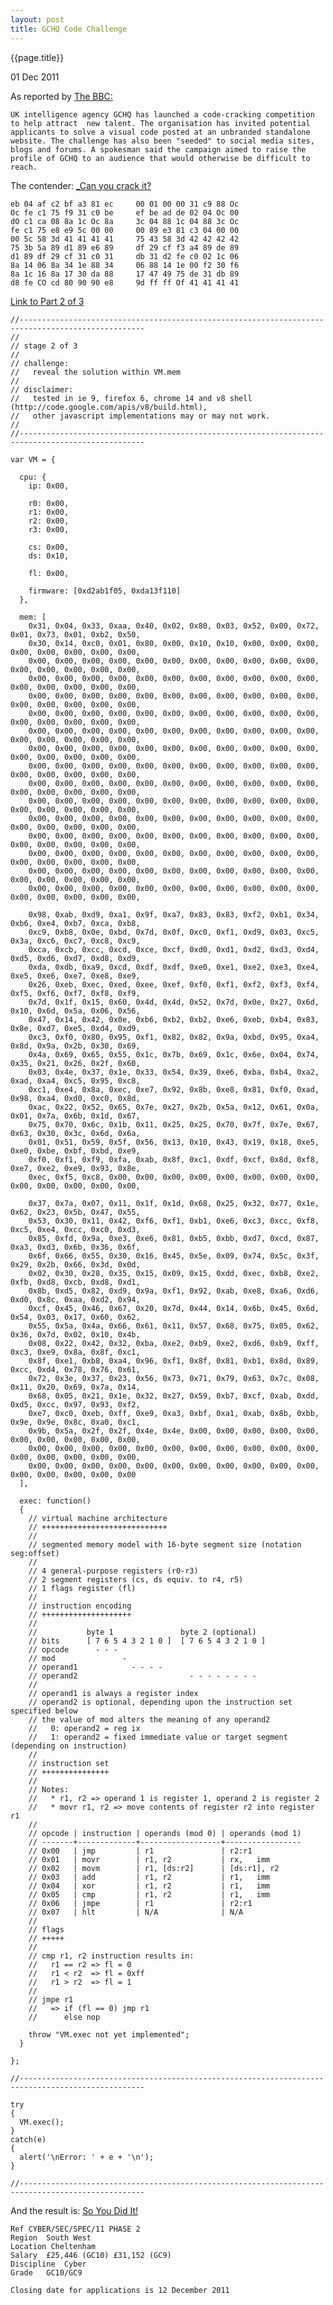 ```yaml
---
layout: post
title: GCHQ Code Challenge
---
```


{{page.title}}

<p class="meta">01 Dec 2011</p>

As reported by [The BBC:](http://www.bbc.co.uk/news/technology-15968878)

    UK intelligence agency GCHQ has launched a code-cracking competition to help attract  new talent. The organisation has invited potential applicants to solve a visual code posted at an unbranded standalone website. The challenge has also been "seeded" to social media sites, blogs and forums. A spokesman said the campaign aimed to raise the profile of GCHQ to an audience that would otherwise be difficult to reach.


The contender: [_Can you crack it?](http://canyoucrackit.co.uk/)

    eb 04 af c2 bf a3 81 ec     00 01 00 00 31 c9 88 Oc 
    Oc fe c1 75 f9 31 c0 be     ef be ad de 02 04 Oc 00 
    dO c1 ca 08 8a 1c Oc 8a     3c 04 88 1c 04 88 3c Oc 
    fe c1 75 e8 e9 5c 00 00     00 89 e3 81 c3 04 00 00 
    00 5c 58 3d 41 41 41 41     75 43 58 3d 42 42 42 42 
    75 3b 5a 89 d1 89 e6 89     df 29 cf f3 a4 89 de 89 
    d1 89 df 29 cf 31 c0 31     db 31 d2 fe c0 02 1c 06 
    8a 14 06 8a 34 1e 88 34     06 88 14 1e 00 f2 30 f6 
    8a 1c 16 8a 17 30 da 88     17 47 49 75 de 31 db 89 
    d8 fe CO cd 80 90 90 e8     9d ff ff Of 41 41 41 41

[Link to Part 2 of 3](http://www.canyoucrackit.co.uk/15b436de1f9107f3778aad525e5d0b20.js)

    //--------------------------------------------------------------------------------------------------
    //
    // stage 2 of 3
    //
    // challenge:
    //   reveal the solution within VM.mem
    //
    // disclaimer:
    //   tested in ie 9, firefox 6, chrome 14 and v8 shell (http://code.google.com/apis/v8/build.html),
    //   other javascript implementations may or may not work.
    //
    //--------------------------------------------------------------------------------------------------
    
    var VM = {
      
      cpu: {
        ip: 0x00,
        
        r0: 0x00,
        r1: 0x00,
        r2: 0x00,
        r3: 0x00,
        
        cs: 0x00,
        ds: 0x10,
        
        fl: 0x00,
        
        firmware: [0xd2ab1f05, 0xda13f110]
      },
      
      mem: [
        0x31, 0x04, 0x33, 0xaa, 0x40, 0x02, 0x80, 0x03, 0x52, 0x00, 0x72, 0x01, 0x73, 0x01, 0xb2, 0x50,
        0x30, 0x14, 0xc0, 0x01, 0x80, 0x00, 0x10, 0x10, 0x00, 0x00, 0x00, 0x00, 0x00, 0x00, 0x00, 0x00,
        0x00, 0x00, 0x00, 0x00, 0x00, 0x00, 0x00, 0x00, 0x00, 0x00, 0x00, 0x00, 0x00, 0x00, 0x00, 0x00,
        0x00, 0x00, 0x00, 0x00, 0x00, 0x00, 0x00, 0x00, 0x00, 0x00, 0x00, 0x00, 0x00, 0x00, 0x00, 0x00,
        0x00, 0x00, 0x00, 0x00, 0x00, 0x00, 0x00, 0x00, 0x00, 0x00, 0x00, 0x00, 0x00, 0x00, 0x00, 0x00,
        0x00, 0x00, 0x00, 0x00, 0x00, 0x00, 0x00, 0x00, 0x00, 0x00, 0x00, 0x00, 0x00, 0x00, 0x00, 0x00,
        0x00, 0x00, 0x00, 0x00, 0x00, 0x00, 0x00, 0x00, 0x00, 0x00, 0x00, 0x00, 0x00, 0x00, 0x00, 0x00,
        0x00, 0x00, 0x00, 0x00, 0x00, 0x00, 0x00, 0x00, 0x00, 0x00, 0x00, 0x00, 0x00, 0x00, 0x00, 0x00,
        0x00, 0x00, 0x00, 0x00, 0x00, 0x00, 0x00, 0x00, 0x00, 0x00, 0x00, 0x00, 0x00, 0x00, 0x00, 0x00,
        0x00, 0x00, 0x00, 0x00, 0x00, 0x00, 0x00, 0x00, 0x00, 0x00, 0x00, 0x00, 0x00, 0x00, 0x00, 0x00,
        0x00, 0x00, 0x00, 0x00, 0x00, 0x00, 0x00, 0x00, 0x00, 0x00, 0x00, 0x00, 0x00, 0x00, 0x00, 0x00,
        0x00, 0x00, 0x00, 0x00, 0x00, 0x00, 0x00, 0x00, 0x00, 0x00, 0x00, 0x00, 0x00, 0x00, 0x00, 0x00,
        0x00, 0x00, 0x00, 0x00, 0x00, 0x00, 0x00, 0x00, 0x00, 0x00, 0x00, 0x00, 0x00, 0x00, 0x00, 0x00,
        0x00, 0x00, 0x00, 0x00, 0x00, 0x00, 0x00, 0x00, 0x00, 0x00, 0x00, 0x00, 0x00, 0x00, 0x00, 0x00,
        0x00, 0x00, 0x00, 0x00, 0x00, 0x00, 0x00, 0x00, 0x00, 0x00, 0x00, 0x00, 0x00, 0x00, 0x00, 0x00,
        0x00, 0x00, 0x00, 0x00, 0x00, 0x00, 0x00, 0x00, 0x00, 0x00, 0x00, 0x00, 0x00, 0x00, 0x00, 0x00,
        
        0x98, 0xab, 0xd9, 0xa1, 0x9f, 0xa7, 0x83, 0x83, 0xf2, 0xb1, 0x34, 0xb6, 0xe4, 0xb7, 0xca, 0xb8,
        0xc9, 0xb8, 0x0e, 0xbd, 0x7d, 0x0f, 0xc0, 0xf1, 0xd9, 0x03, 0xc5, 0x3a, 0xc6, 0xc7, 0xc8, 0xc9,
        0xca, 0xcb, 0xcc, 0xcd, 0xce, 0xcf, 0xd0, 0xd1, 0xd2, 0xd3, 0xd4, 0xd5, 0xd6, 0xd7, 0xd8, 0xd9,
        0xda, 0xdb, 0xa9, 0xcd, 0xdf, 0xdf, 0xe0, 0xe1, 0xe2, 0xe3, 0xe4, 0xe5, 0xe6, 0xe7, 0xe8, 0xe9,
        0x26, 0xeb, 0xec, 0xed, 0xee, 0xef, 0xf0, 0xf1, 0xf2, 0xf3, 0xf4, 0xf5, 0xf6, 0xf7, 0xf8, 0xf9,
        0x7d, 0x1f, 0x15, 0x60, 0x4d, 0x4d, 0x52, 0x7d, 0x0e, 0x27, 0x6d, 0x10, 0x6d, 0x5a, 0x06, 0x56,
        0x47, 0x14, 0x42, 0x0e, 0xb6, 0xb2, 0xb2, 0xe6, 0xeb, 0xb4, 0x83, 0x8e, 0xd7, 0xe5, 0xd4, 0xd9,
        0xc3, 0xf0, 0x80, 0x95, 0xf1, 0x82, 0x82, 0x9a, 0xbd, 0x95, 0xa4, 0x8d, 0x9a, 0x2b, 0x30, 0x69,
        0x4a, 0x69, 0x65, 0x55, 0x1c, 0x7b, 0x69, 0x1c, 0x6e, 0x04, 0x74, 0x35, 0x21, 0x26, 0x2f, 0x60,
        0x03, 0x4e, 0x37, 0x1e, 0x33, 0x54, 0x39, 0xe6, 0xba, 0xb4, 0xa2, 0xad, 0xa4, 0xc5, 0x95, 0xc8,
        0xc1, 0xe4, 0x8a, 0xec, 0xe7, 0x92, 0x8b, 0xe8, 0x81, 0xf0, 0xad, 0x98, 0xa4, 0xd0, 0xc0, 0x8d,
        0xac, 0x22, 0x52, 0x65, 0x7e, 0x27, 0x2b, 0x5a, 0x12, 0x61, 0x0a, 0x01, 0x7a, 0x6b, 0x1d, 0x67,
        0x75, 0x70, 0x6c, 0x1b, 0x11, 0x25, 0x25, 0x70, 0x7f, 0x7e, 0x67, 0x63, 0x30, 0x3c, 0x6d, 0x6a,
        0x01, 0x51, 0x59, 0x5f, 0x56, 0x13, 0x10, 0x43, 0x19, 0x18, 0xe5, 0xe0, 0xbe, 0xbf, 0xbd, 0xe9,
        0xf0, 0xf1, 0xf9, 0xfa, 0xab, 0x8f, 0xc1, 0xdf, 0xcf, 0x8d, 0xf8, 0xe7, 0xe2, 0xe9, 0x93, 0x8e,
        0xec, 0xf5, 0xc8, 0x00, 0x00, 0x00, 0x00, 0x00, 0x00, 0x00, 0x00, 0x00, 0x00, 0x00, 0x00, 0x00,
        
        0x37, 0x7a, 0x07, 0x11, 0x1f, 0x1d, 0x68, 0x25, 0x32, 0x77, 0x1e, 0x62, 0x23, 0x5b, 0x47, 0x55,
        0x53, 0x30, 0x11, 0x42, 0xf6, 0xf1, 0xb1, 0xe6, 0xc3, 0xcc, 0xf8, 0xc5, 0xe4, 0xcc, 0xc0, 0xd3,
        0x85, 0xfd, 0x9a, 0xe3, 0xe6, 0x81, 0xb5, 0xbb, 0xd7, 0xcd, 0x87, 0xa3, 0xd3, 0x6b, 0x36, 0x6f,
        0x6f, 0x66, 0x55, 0x30, 0x16, 0x45, 0x5e, 0x09, 0x74, 0x5c, 0x3f, 0x29, 0x2b, 0x66, 0x3d, 0x0d,
        0x02, 0x30, 0x28, 0x35, 0x15, 0x09, 0x15, 0xdd, 0xec, 0xb8, 0xe2, 0xfb, 0xd8, 0xcb, 0xd8, 0xd1,
        0x8b, 0xd5, 0x82, 0xd9, 0x9a, 0xf1, 0x92, 0xab, 0xe8, 0xa6, 0xd6, 0xd0, 0x8c, 0xaa, 0xd2, 0x94,
        0xcf, 0x45, 0x46, 0x67, 0x20, 0x7d, 0x44, 0x14, 0x6b, 0x45, 0x6d, 0x54, 0x03, 0x17, 0x60, 0x62,
        0x55, 0x5a, 0x4a, 0x66, 0x61, 0x11, 0x57, 0x68, 0x75, 0x05, 0x62, 0x36, 0x7d, 0x02, 0x10, 0x4b,
        0x08, 0x22, 0x42, 0x32, 0xba, 0xe2, 0xb9, 0xe2, 0xd6, 0xb9, 0xff, 0xc3, 0xe9, 0x8a, 0x8f, 0xc1,
        0x8f, 0xe1, 0xb8, 0xa4, 0x96, 0xf1, 0x8f, 0x81, 0xb1, 0x8d, 0x89, 0xcc, 0xd4, 0x78, 0x76, 0x61,
        0x72, 0x3e, 0x37, 0x23, 0x56, 0x73, 0x71, 0x79, 0x63, 0x7c, 0x08, 0x11, 0x20, 0x69, 0x7a, 0x14,
        0x68, 0x05, 0x21, 0x1e, 0x32, 0x27, 0x59, 0xb7, 0xcf, 0xab, 0xdd, 0xd5, 0xcc, 0x97, 0x93, 0xf2,
        0xe7, 0xc0, 0xeb, 0xff, 0xe9, 0xa3, 0xbf, 0xa1, 0xab, 0x8b, 0xbb, 0x9e, 0x9e, 0x8c, 0xa0, 0xc1,
        0x9b, 0x5a, 0x2f, 0x2f, 0x4e, 0x4e, 0x00, 0x00, 0x00, 0x00, 0x00, 0x00, 0x00, 0x00, 0x00, 0x00,
        0x00, 0x00, 0x00, 0x00, 0x00, 0x00, 0x00, 0x00, 0x00, 0x00, 0x00, 0x00, 0x00, 0x00, 0x00, 0x00,
        0x00, 0x00, 0x00, 0x00, 0x00, 0x00, 0x00, 0x00, 0x00, 0x00, 0x00, 0x00, 0x00, 0x00, 0x00, 0x00
      ],
      
      exec: function()
      {
        // virtual machine architecture
        // ++++++++++++++++++++++++++++
        //
        // segmented memory model with 16-byte segment size (notation seg:offset)
        //
        // 4 general-purpose registers (r0-r3)
        // 2 segment registers (cs, ds equiv. to r4, r5)
        // 1 flags register (fl)
        //
        // instruction encoding
        // ++++++++++++++++++++
        //
        //           byte 1               byte 2 (optional)
        // bits      [ 7 6 5 4 3 2 1 0 ]  [ 7 6 5 4 3 2 1 0 ]
        // opcode      - - -             
        // mod               -           
        // operand1            - - - -
        // operand2                         - - - - - - - -
        //
        // operand1 is always a register index
        // operand2 is optional, depending upon the instruction set specified below
        // the value of mod alters the meaning of any operand2
        //   0: operand2 = reg ix
        //   1: operand2 = fixed immediate value or target segment (depending on instruction)
        //
        // instruction set
        // +++++++++++++++
        // 
        // Notes:
        //   * r1, r2 => operand 1 is register 1, operand 2 is register 2
        //   * movr r1, r2 => move contents of register r2 into register r1
        // 
        // opcode | instruction | operands (mod 0) | operands (mod 1)
        // -------+-------------+------------------+-----------------
        // 0x00   | jmp         | r1               | r2:r1
        // 0x01   | movr        | r1, r2           | rx,   imm 
        // 0x02   | movm        | r1, [ds:r2]      | [ds:r1], r2
        // 0x03   | add         | r1, r2           | r1,   imm
        // 0x04   | xor         | r1, r2           | r1,   imm 
        // 0x05   | cmp         | r1, r2           | r1,   imm 
        // 0x06   | jmpe        | r1               | r2:r1
        // 0x07   | hlt         | N/A              | N/A
        //
        // flags
        // +++++
        // 
        // cmp r1, r2 instruction results in:
        //   r1 == r2 => fl = 0
        //   r1 < r2  => fl = 0xff
        //   r1 > r2  => fl = 1
        // 
        // jmpe r1
        //   => if (fl == 0) jmp r1
        //      else nop
        
        throw "VM.exec not yet implemented";
      }
      
    };
    
    //--------------------------------------------------------------------------------------------------
    
    try
    {
      VM.exec();
    }
    catch(e)
    {
      alert('\nError: ' + e + '\n');
    }

    //--------------------------------------------------------------------------------------------------

And the result is: [So You Did It!](http://www.canyoucrackit.co.uk/soyoudidit.asp)

    Ref CYBER/SEC/SPEC/11 PHASE 2
    Region  South West
    Location Cheltenham
    Salary  £25,446 (GC10) £31,152 (GC9)
    Discipline  Cyber
    Grade   GC10/GC9
     
    Closing date for applications is 12 December 2011 

